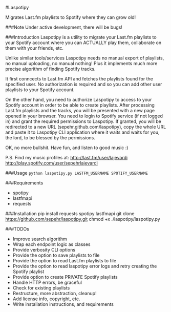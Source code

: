#Laspotipy

Migrates Last.fm playlists to Spotify where they can grow old!

###Note
Under active development, there will be bugs!

###Introduction
Laspotipy is a utility to migrate your Last.fm playlists to your Spotify account
where you can ACTUALLY play them, collaborate on them with your friends, etc.

Unlike similar tools/services Laspotipy needs no manual export of playlists,
no manual uploading, no manual nothing! Plus it implements much more precise
algorithm of finding Spotify tracks.

It first conncects to Last.fm API and fetches the playlists found for the
specified user. No authorization is required and so you can add other user
playlists to your Spotify account.

On the other hand, you need to authorize Laspotipy to access to your Spotify
account in order to be able to create playlists. After processing Last.fm playlists
and the tracks, you will be presented with a new page opened in your browser. You
need to login to Spotify service (if not logged in) and grant the required permissions
to Laspotipy. If granted, you will be redirected to a new URL (sepehr.github.com/laspotipy),
copy the whole URL and paste it to Laspotipy CLI application where it waits and waits
for you, the lord, to be blessed by the permissions.

OK, no more bullshit. Have fun, and listen to good music :)

P.S. Find my music profiles at:
http://last.fm/user/lajevardi
http://play.spotify.com/user/sepehrlajevardi

###Usage
`python laspotipy.py LASTFM_USERNAME SPOTIFY_USERNAME`


###Requirements
- spotipy
- lastfmapi
- requests

###Installation
	pip install requests spotipy lastfmapi
    git clone https://github.com/sepehr/laspotipy.git
    chmod +x ./laspotipy/laspotipy.py

###TODOs
- Improve search algorithm
- Wrap each endpoint logic as classes
- Provide verbosity CLI options
- Provide the option to save playlists to file
- Provide the option to read Last.fm playlists to file
- Provide the option to read laspotipy error logs and retry creating the Spotify playlist
- Provide option to create PRIVATE Spotify playlists
- Handle HTTP errors, be graceful
- Check for existing playlists
- Restructure, more abstraction, cleanup!
- Add license info, copyright, etc.
- Write installation instructions, and requirements